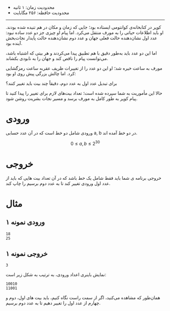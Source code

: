 + محدودیت زمان: ۱ ثانیه
+ محدودیت حافظه: ۲۵۶ مگابایت

----------
کوپر در کتابخانه‌ی کوانتومی ایستاده بود؛ جایی که زمان و مکان در هم تنیده شده بودند. او باید اطلاعات حیاتی را به مورف منتقل می‌کرد. اما پیام او چیزی جز دو عدد ساده نبود: عدد اول نشان‌دهنده حالت فعلی جهان و عدد دوم نشان‌دهنده حالت پایدار نجات‌بخش آینده بود.

اما این دو عدد باید به‌طور دقیق با هم تطبیق پیدا می‌کردند و هر بیتی که اشتباه باشد، می‌توانست پیام را ناقص کند و جهان را به نابودی بکشاند.

مورف به ساعت خیره شد؛ او این دو عدد را از تغییرات ظریف عقربه ساعت رمزگشایی کرد. اما چالش بزرگی پیش روی او بود:

برای تبدیل عدد اول به عدد دوم، دقیقاً چند بیت باید تغییر کنند؟

حالا این مأموریت به شما سپرده شده است؛ تعداد بیت‌های لازم برای تغییر را پیدا کنید تا پیام کوپر به طور کامل به مورف برسد و مسیر نجات بشریت روشن شود.

# ورودی
ورودی شامل دو خط است که در آن عدد حسابی a, b در دو خط آمده اند.

$$0 \leq a, b \leq 2^{30}$$

# خروجی
خروجی برنامه ی شما باید فقط شامل یک خط باشد که در آن تعداد بیت هایی که باید از عدد اول ورودی تغییر کند تا به عدد دوم برسیم را چاپ کند.

# مثال
## ورودی نمونه ۱
```
18 
25
```


## خروجی نمونه ۱
```
3
```


نمایش باینری اعداد ورودی، به ترتیب به شکل زیر است:
```
10010   
11001
```


همان‌طور که مشاهده می‌کنید، اگر از سمت راست نگاه کنیم، باید بیت های اول، دوم و چهارم از عدد اول را تغییر دهیم تا به عدد دوم برسیم.